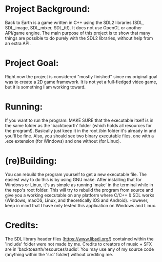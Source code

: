 # Project Background:
Back to Earth is a game written in C++ using the SDL2 libraries (SDL, SDL_image, SDL_mixer, SDL_ttf). It does not use OpenGL or another API/game engine. The main purpose of this project is to show that many things are possible to do purely with the SDL2 libraries, without help from an extra API.

# Project Goal:
Right now the project is considered "mostly finished" since my original goal was to create a 2D game framework. It is not yet a full-fledged video game, but it is something I am working toward.

# Running:
If you want to run the program: MAKE SURE that the executable itself is in the same folder as the 'backtoearth' folder (which holds all resources for the program!). Basically just keep it in the root /bin folder it's already in and you'll be fine. Also, you should see two binary executable files, one with a .exe extension (for Windows) and one without (for Linux).

# (re)Building:
You can rebuild the program yourself to get a new executable file. The easiest way to do this is by using GNU make. After installing that for Windows or Linux, it's as simple as running 'make' in the terminal while in the repo's root folder. This will try to rebuild the program from source and give you a working executable on any platform where C/C++ & SDL works (Windows, macOS, Linux, and theoretically iOS and Android). However, keep in mind that I have only tested this application on Windows and Linux.

# Credits:
The SDL library header files (https://www.libsdl.org/) contained within the 'include' folder were not made by me.
Credits to creators of music + SFX are in 'backtoearth/resources/audio'.
You may use any of my source code (anything within the 'src' folder) without crediting me.
